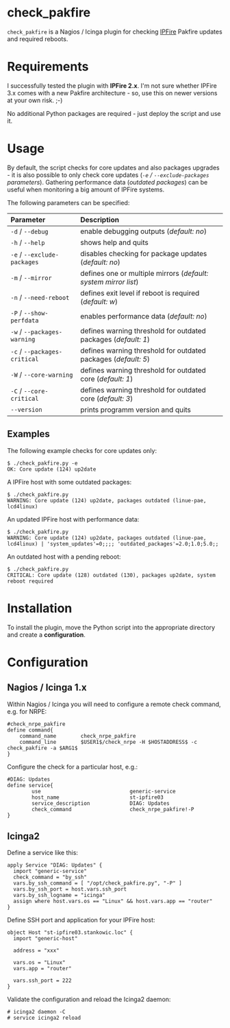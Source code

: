# check_pakfire
``check_pakfire`` is a Nagios / Icinga plugin for checking [IPFire](http://www.ipfire.org) Pakfire updates and required reboots.

# Requirements
I successfully tested the plugin with **IPFire 2.x**. I'm not sure whether IPFire 3.x comes with a new Pakfire architecture - so, use this on newer versions at your own risk. ;-)

No additional Python packages are required - just deploy the script and use it.

# Usage
By default, the script checks for core updates and also packages upgrades - it is also possible to only check core updates (*``-e`` / ``--exclude-packages`` parameters*). Gathering performance data (*outdated packages*) can be useful when monitoring a big amount of IPFire systems.

The following parameters can be specified:

| Parameter | Description |
|:----------|:------------|
| `-d` / `--debug` | enable debugging outputs (*default: no*) |
| `-h` / `--help` | shows help and quits |
| `-e` / `--exclude-packages` | disables checking for package updates (*default: no*) |
| `-m` / `--mirror` | defines one or multiple mirrors (*default: system mirror list*) |
| `-n` / `--need-reboot` | defines exit level if reboot is required (*default: w*) |
| `-P` / `--show-perfdata` | enables performance data (*default: no*) |
| `-w` / `--packages-warning` | defines warning threshold for outdated packages (*default: 1*) |
| `-c` / `--packages-critical` | defines warning threshold for outdated packages (*default: 5*) |
| `-W` / `--core-warning` | defines warning threshold for outdated core (*default: 1*) |
| `-C` / `--core-critical` | defines warning threshold for outdated core (*default: 3*) |
| `--version` | prints programm version and quits |

## Examples
The following example checks for core updates only:
```
$ ./check_pakfire.py -e
OK: Core update (124) up2date
```

A IPFire host with some outdated packages:
```
$ ./check_pakfire.py
WARNING: Core update (124) up2date, packages outdated (linue-pae, lcd4linux)
```

An updated IPFire host with performance data:
```
$ ./check_pakfire.py
WARNING: Core update (124) up2date, packages outdated (linue-pae, lcd4linux) | 'system_updates'=0;;;; 'outdated_packages'=2.0;1.0;5.0;;
```

An outdated host with a pending reboot:
```
$ ./check_pakfire.py
CRITICAL: Core update (128) outdated (130), packages up2date, system reboot required
```

# Installation
To install the plugin, move the Python script into the appropriate directory and create a **configuration**.

# Configuration

## Nagios / Icinga 1.x
Within Nagios / Icinga you will need to configure a remote check command, e.g. for NRPE:
```
#check_nrpe_pakfire
define command{
    command_name        check_nrpe_pakfire
    command_line        $USER1$/check_nrpe -H $HOSTADDRESS$ -c check_pakfire -a $ARG1$
}
```

Configure the check for a particular host, e.g.:
```
#DIAG: Updates
define service{
        use                             generic-service
        host_name                       st-ipfire03
        service_description             DIAG: Updates
        check_command                   check_nrpe_pakfire!-P
}
```

## Icinga2
Define a service like this:
```
apply Service "DIAG: Updates" {
  import "generic-service"
  check_command = "by_ssh"
  vars.by_ssh_command = [ "/opt/check_pakfire.py", "-P" ]
  vars.by_ssh_port = host.vars.ssh_port
  vars.by_ssh_logname = "icinga"
  assign where host.vars.os == "Linux" && host.vars.app == "router"
}
```

Define SSH port and application for your IPFire host:
```
object Host "st-ipfire03.stankowic.loc" {
  import "generic-host"

  address = "xxx"

  vars.os = "Linux"
  vars.app = "router"

  vars.ssh_port = 222
}
```

Validate the configuration and reload the Icinga2 daemon:
```
# icinga2 daemon -C
# service icinga2 reload
```
